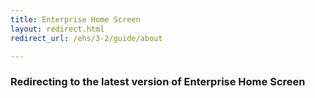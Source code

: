 ```yaml
---
title: Enterprise Home Screen
layout: redirect.html
redirect_url: /ehs/3-2/guide/about

---
```


### Redirecting to the latest version of Enterprise Home Screen